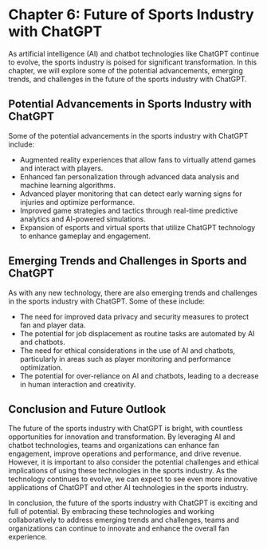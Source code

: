 Chapter 6: Future of Sports Industry with ChatGPT
=================================================

As artificial intelligence (AI) and chatbot technologies like ChatGPT continue to evolve, the sports industry is poised for significant transformation. In this chapter, we will explore some of the potential advancements, emerging trends, and challenges in the future of the sports industry with ChatGPT.

Potential Advancements in Sports Industry with ChatGPT
------------------------------------------------------

Some of the potential advancements in the sports industry with ChatGPT include:

* Augmented reality experiences that allow fans to virtually attend games and interact with players.
* Enhanced fan personalization through advanced data analysis and machine learning algorithms.
* Advanced player monitoring that can detect early warning signs for injuries and optimize performance.
* Improved game strategies and tactics through real-time predictive analytics and AI-powered simulations.
* Expansion of esports and virtual sports that utilize ChatGPT technology to enhance gameplay and engagement.

Emerging Trends and Challenges in Sports and ChatGPT
----------------------------------------------------

As with any new technology, there are also emerging trends and challenges in the sports industry with ChatGPT. Some of these include:

* The need for improved data privacy and security measures to protect fan and player data.
* The potential for job displacement as routine tasks are automated by AI and chatbots.
* The need for ethical considerations in the use of AI and chatbots, particularly in areas such as player monitoring and performance optimization.
* The potential for over-reliance on AI and chatbots, leading to a decrease in human interaction and creativity.

Conclusion and Future Outlook
-----------------------------

The future of the sports industry with ChatGPT is bright, with countless opportunities for innovation and transformation. By leveraging AI and chatbot technologies, teams and organizations can enhance fan engagement, improve operations and performance, and drive revenue. However, it is important to also consider the potential challenges and ethical implications of using these technologies in the sports industry. As the technology continues to evolve, we can expect to see even more innovative applications of ChatGPT and other AI technologies in the sports industry.

In conclusion, the future of the sports industry with ChatGPT is exciting and full of potential. By embracing these technologies and working collaboratively to address emerging trends and challenges, teams and organizations can continue to innovate and enhance the overall fan experience.
